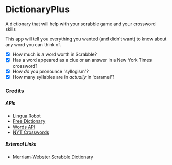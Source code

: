 # DictionaryPlus
A dictionary that will help with your scrabble game and your crossword skills

This app will tell you everything you wanted (and didn't want) to know about any word you can think of. 
- [x] How much is a word worth in Scrabble?
- [x] Has a word appeared as a clue or an answer in a New York Times crossword?
- [x] How *do* you pronounce 'syllogism'?
- [x] How many syllables are in *actually* in 'caramel'?

### Credits

##### APIs
- [Lingua Robot](https://www.linguarobot.io/)
- [Free Dictionary](https://dictionaryapi.dev/)
- [Words API](https://www.wordsapi.com/docs/#introduction)
- [NYT Crosswords](https://github.com/doshea/nyt_crosswords?tab=readme-ov-file)

##### External Links
- [Merriam-Webster Scrabble Dictionary](https://scrabble.merriam.com/)

